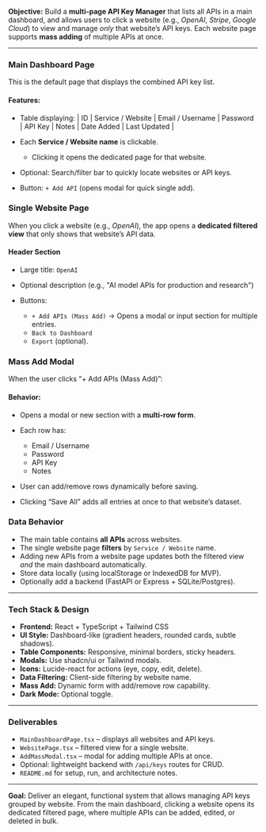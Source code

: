 **Objective:**
Build a **multi-page API Key Manager** that lists all APIs in a main dashboard, and allows users to click a website (e.g., *OpenAI*, *Stripe*, *Google Cloud*) to view and manage *only* that website’s API keys.
Each website page supports **mass adding** of multiple APIs at once.

---

### **Main Dashboard Page**

This is the default page that displays the combined API key list.

#### **Features:**

* Table displaying:
  | ID | Service / Website | Email / Username | Password | API Key | Notes | Date Added | Last Updated |
* Each **Service / Website name** is clickable.

  * Clicking it opens the dedicated page for that website.
* Optional: Search/filter bar to quickly locate websites or API keys.
* Button: `+ Add API` (opens modal for quick single add).



### **Single Website Page**

When you click a website (e.g., *OpenAI*), the app opens a **dedicated filtered view** that only shows that website’s API data.

#### **Header Section**

* Large title: `OpenAI`
* Optional description (e.g., "AI model APIs for production and research")
* Buttons:

  * `+ Add APIs (Mass Add)` → Opens a modal or input section for multiple entries.
  * `Back to Dashboard`
  * `Export` (optional).



### **Mass Add Modal**

When the user clicks “+ Add APIs (Mass Add)”:

#### **Behavior:**

* Opens a modal or new section with a **multi-row form**.
* Each row has:

  * Email / Username
  * Password
  * API Key
  * Notes
* User can add/remove rows dynamically before saving.
* Clicking “Save All” adds all entries at once to that website’s dataset.


### **Data Behavior**

* The main table contains **all APIs** across websites.
* The single website page **filters** by `Service / Website` name.
* Adding new APIs from a website page updates both the filtered view *and* the main dashboard automatically.
* Store data locally (using localStorage or IndexedDB for MVP).
* Optionally add a backend (FastAPI or Express + SQLite/Postgres).

---

### **Tech Stack & Design**

* **Frontend:** React + TypeScript + Tailwind CSS
* **UI Style:** Dashboard-like (gradient headers, rounded cards, subtle shadows).
* **Table Components:** Responsive, minimal borders, sticky headers.
* **Modals:** Use shadcn/ui or Tailwind modals.
* **Icons:** Lucide-react for actions (eye, copy, edit, delete).
* **Data Filtering:** Client-side filtering by website name.
* **Mass Add:** Dynamic form with add/remove row capability.
* **Dark Mode:** Optional toggle.

---

### **Deliverables**

* `MainDashboardPage.tsx` – displays all websites and API keys.
* `WebsitePage.tsx` – filtered view for a single website.
* `AddMassModal.tsx` – modal for adding multiple APIs at once.
* Optional: lightweight backend with `/api/keys` routes for CRUD.
* `README.md` for setup, run, and architecture notes.

---

**Goal:**
Deliver an elegant, functional system that allows managing API keys grouped by website.
From the main dashboard, clicking a website opens its dedicated filtered page, where multiple APIs can be added, edited, or deleted in bulk.
